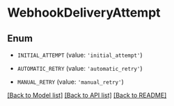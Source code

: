 # WebhookDeliveryAttempt


## Enum

* `INITIAL_ATTEMPT` (value: `'initial_attempt'`)

* `AUTOMATIC_RETRY` (value: `'automatic_retry'`)

* `MANUAL_RETRY` (value: `'manual_retry'`)

[[Back to Model list]](../README.md#documentation-for-models) [[Back to API list]](../README.md#documentation-for-api-endpoints) [[Back to README]](../README.md)


